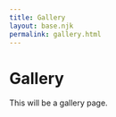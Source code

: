 ```yaml
---
title: Gallery
layout: base.njk
permalink: gallery.html
---
```

# Gallery
This will be a gallery page. 